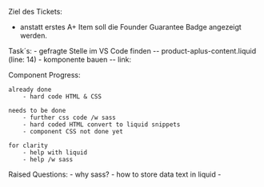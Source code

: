 Ziel des Tickets:

   - anstatt erstes A+ Item soll die Founder Guarantee Badge angezeigt werden.

Task´s:
    - gefragte Stelle im VS Code finden
        -- product-aplus-content.liquid (line: 14)
    - komponente bauen
        -- link: 

Component Progress:

    already done
        - hard code HTML & CSS

    needs to be done
        - further css code /w sass
        - hard coded HTML convert to liquid snippets
        - component CSS not done yet

    for clarity
        - help with liquid
        - help /w sass

Raised Questions:
    - why sass?
    - how to store data text in liquid
    - 

